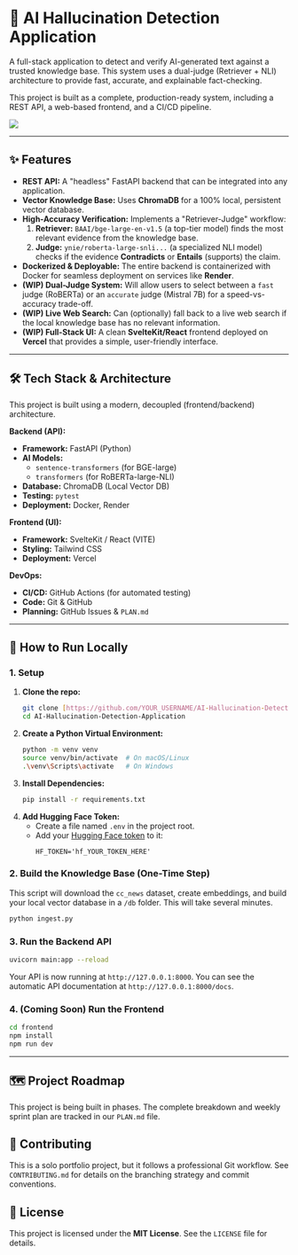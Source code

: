 # 🤖 AI Hallucination Detection Application

A full-stack application to detect and verify AI-generated text against a trusted knowledge base. This system uses a dual-judge (Retriever + NLI) architecture to provide fast, accurate, and explainable fact-checking.

This project is built as a complete, production-ready system, including a REST API, a web-based frontend, and a CI/CD pipeline.

![](httpsReadMe-Hero)

---

## ✨ Features

* **REST API:** A "headless" FastAPI backend that can be integrated into any application.
* **Vector Knowledge Base:** Uses **ChromaDB** for a 100% local, persistent vector database.
* **High-Accuracy Verification:** Implements a "Retriever-Judge" workflow:
    1.  **Retriever:** `BAAI/bge-large-en-v1.5` (a top-tier model) finds the most relevant evidence from the knowledge base.
    2.  **Judge:** `ynie/roberta-large-snli...` (a specialized NLI model) checks if the evidence **Contradicts** or **Entails** (supports) the claim.
* **Dockerized & Deployable:** The entire backend is containerized with Docker for seamless deployment on services like **Render**.
* **(WIP) Dual-Judge System:** Will allow users to select between a `fast` judge (RoBERTa) or an `accurate` judge (Mistral 7B) for a speed-vs-accuracy trade-off.
* **(WIP) Live Web Search:** Can (optionally) fall back to a live web search if the local knowledge base has no relevant information.
* **(WIP) Full-Stack UI:** A clean **SvelteKit/React** frontend deployed on **Vercel** that provides a simple, user-friendly interface.

---

## 🛠️ Tech Stack & Architecture

This project is built using a modern, decoupled (frontend/backend) architecture.

**Backend (API):**
* **Framework:** FastAPI (Python)
* **AI Models:**
    * `sentence-transformers` (for BGE-large)
    * `transformers` (for RoBERTa-large-NLI)
* **Database:** ChromaDB (Local Vector DB)
* **Testing:** `pytest`
* **Deployment:** Docker, Render

**Frontend (UI):**
* **Framework:** SvelteKit / React (VITE)
* **Styling:** Tailwind CSS
* **Deployment:** Vercel

**DevOps:**
* **CI/CD:** GitHub Actions (for automated testing)
* **Code:** Git & GitHub
* **Planning:** GitHub Issues & `PLAN.md`

---

## 🚀 How to Run Locally

### 1. Setup
1.  **Clone the repo:**
    ```bash
    git clone [https://github.com/YOUR_USERNAME/AI-Hallucination-Detection-Application.git](https://github.com/YOUR_USERNAME/AI-Hallucination-Detection-Application.git)
    cd AI-Hallucination-Detection-Application
    ```
2.  **Create a Python Virtual Environment:**
    ```bash
    python -m venv venv
    source venv/bin/activate  # On macOS/Linux
    .\venv\Scripts\activate   # On Windows
    ```
3.  **Install Dependencies:**
    ```bash
    pip install -r requirements.txt
    ```
4.  **Add Hugging Face Token:**
    * Create a file named `.env` in the project root.
    * Add your [Hugging Face token](https://huggingface.co/settings/tokens) to it:
        ```
        HF_TOKEN='hf_YOUR_TOKEN_HERE'
        ```

### 2. Build the Knowledge Base (One-Time Step)
This script will download the `cc_news` dataset, create embeddings, and build your local vector database in a `/db` folder. This will take several minutes.

```bash
python ingest.py
````

### 3\. Run the Backend API

```bash
uvicorn main:app --reload
```

Your API is now running at `http://127.0.0.1:8000`.
You can see the automatic API documentation at `http://127.0.0.1:8000/docs`.

### 4\. (Coming Soon) Run the Frontend

```bash
cd frontend
npm install
npm run dev
```

-----

## 🗺️ Project Roadmap

This project is being built in phases. The complete breakdown and weekly sprint plan are tracked in our `PLAN.md` file.

## 🤝 Contributing

This is a solo portfolio project, but it follows a professional Git workflow. See `CONTRIBUTING.md` for details on the branching strategy and commit conventions.

## 📄 License

This project is licensed under the **MIT License**. See the `LICENSE` file for details.

````
